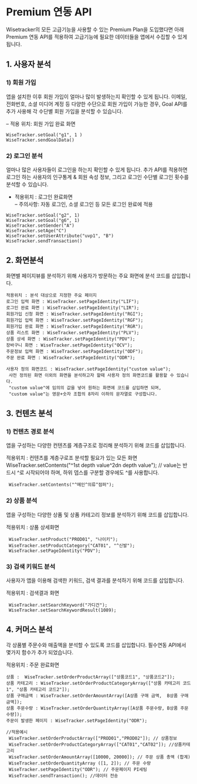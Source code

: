 # Premium 연동 API

Wisetracker의 모든 고급기능을 사용할 수 있는 Premium Plan을 도입했다면 아래 Premium 연동 API를 적용하여 고급기능에 필요한 데이터들을 앱에서 수집할 수 있게 됩니다.

## 1. 사용자 분석

### 1) 회원 가입

앱을 설치한 이후 회원 가입이 얼마나 많이 발생하는지 확인할 수 있게 됩니다. 이메일, 전화번호, 소셜 미디어 계정 등 다양한 수단으로 회원 가입이 가능한 경우, Goal API를 추가 사용해 각 수단별 회원 가입을 분석할 수 있습니다.

– 적용 위치: 회원 가입 완료 화면

```Android
WiseTracker.setGoal("g1", 1 )
WiseTracker.sendGoalData()
```

### 2) 로그인 분석	
얼마나 많은 사용자들이 로그인을 하는지 확인할 수 있게 됩니다. 추가 API를 적용하면 로그인 하는 사용자의 인구통계 & 회원 속성 정보, 그리고 로그인 수단별 로그인 횟수를 분석할 수 있습니다.	

- 적용위치 : 로그인 완료화면	
– 주의사항: 자동 로그인, 소셜 로그인 등 모든 로그인 완료에 적용

```Android	
WiseTracker.setGoal("g2", 1)
WiseTracker.setGoal("g6", 1)
WiseTracker.setGender("A")
WiseTracker.setAge("C")
WiseTracker.setUserAttribute("uvp1", "B")
WiseTracker.sendTransaction()
```	
 

## 2. 화면분석
화면별 페이지뷰를 분석하기 위해 사용자가 방문하는 주요 화면에 분석 코드를 삽입합니다.

```
적용위치 : 분석 대상으로 지정한 주요 페이지
로그인 입력 화면 : WiseTracker.setPageIdentity("LIF");
로그인 완료 화면 : WiseTracker.setPageIdentity("LIR");
회원가입 신청 화면 : WiseTracker.setPageIdentity("RGI");
회원가입 입력 화면 : WiseTracker.setPageIdentity("RGF");
회원가입 완료 화면 : WiseTracker.setPageIdentity("RGR");
상품 리스트 화면 : WiseTracker.setPageIdentity("PLV");
상품 상세 화면 : WiseTracker.setPageIdentity("PDV");
장바구니 화면 : WiseTracker.setPageIdentity("OCV");
주문정보 입력 화면 : WiseTracker.setPageIdentity("ODF");
주문 완료 화면 : WiseTracker.setPageIdentity("ODR");

사용자 정의 화면코드 : WiseTracker.setPageIdentity("custom value");
 사전 정의된 화면 이외의 화면을 분석하고자 할때 사용자 정의 화면코드를 활용할 수 있습니다.
 "custom value"에 임의의 값을 넣어 원하는 화면에 코드를 삽입하면 되며,
 "custom value"는 영문+숫자 조합의 8자리 이하의 문자열로 구성합니다.
```

## 3. 컨텐츠 분석

### 1) 컨텐츠 경로 분석
앱을 구성하는 다양한 컨텐츠를 계층구조로 정리해 분석하기 위해 코드를 삽입합니다.

적용위치 : 컨텐츠를 계층구로조 분석할 필요가 있는 모든 화면
WiseTracker.setContents("^1st depth value^2dn depth value"); // value는 반드시 ^로 시작되어야 하며, 하위 뎁스를 구분할 경우에도 ^를 사용합니다.


```
 WiseTracker.setContents("^메인^의류^점퍼");
```

### 2) 상품 분석
앱을 구성하는 다양한 상품 및 상품 카테고리 정보를 분석하기 위해 코드를 삽입합니다.

적용위치 : 상품 상세화면

```
 WiseTracker.setProduct("PROD01", "나이키");
 WiseTracker.setProductCategory("CAT01", "^신발");
 WiseTracker.setPageIdentity("PDV");
```

### 3) 검색 키워드 분석
사용자가 앱을 이용해 검색한 키워드, 검색 결과를 분석하기 위해 코드를 삽입합니다.

적용위치 : 검색결과 화면

```
 WiseTracker.setSearchKeyword("가디건");
 WiseTracker.setSearchKeywordResult(1089);
```

## 4. 커머스 분석
각 상품별 주문수와 매출액을 분석할 수 있도록 코드를 삽입합니다. 필수연동 API에서 몇가지 함수가 추가 되었습니다.

적용위치 : 주문 완료화면

```
상품 :  WiseTracker.setOrderProductArray(["상품코드1", "상품코드2"]);
상품 카테고리 : WiseTracker.setOrderProductCategoryArray(["상품 카테고리 코드1", "상품 카테고리 코드2"]);
상품 구매금액 : WiseTracker.setOrderAmountArray([A상품 구매 금액,  B상품 구매 금액]);
상품 주문수량 : WiseTracker.setOrderQuantityArray([A상품 주문수량, B상품 주문수량]);
주문이 발생한 페이지 : WiseTracker.setPageIdentity("ODR");

//적용예시
 WiseTracker.setOrderProductArray(["PROD01","PROD02"]); // 상품정보
 WiseTracker.setOrderProductCategoryArray(["CAT01","CAT02"]); //상품카테고리
 WiseTracker.setOrderAmountArray([10000, 20000]); // 주문 상품 총액 (합계)
 WiseTracker.setOrderQuantityArray ([1, 2]); // 주문 수량
 WiseTracker.setPageIdentity("ODR"); // 주문페이지 PI세팅
 WiseTracker.sendTransaction(); //데이터 전송
```

 

